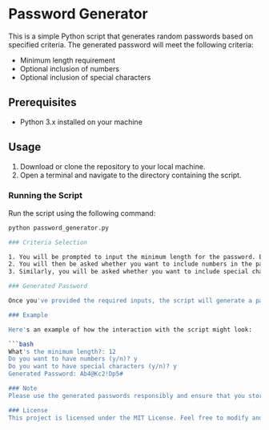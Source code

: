 # Password Generator

This is a simple Python script that generates random passwords based on specified criteria. The generated password will meet the following criteria:
- Minimum length requirement
- Optional inclusion of numbers
- Optional inclusion of special characters

## Prerequisites

- Python 3.x installed on your machine

## Usage

1. Download or clone the repository to your local machine.
2. Open a terminal and navigate to the directory containing the script.

### Running the Script

Run the script using the following command:

```bash
python password_generator.py

### Criteria Selection

1. You will be prompted to input the minimum length for the password. Enter a valid integer value.
2. You will then be asked whether you want to include numbers in the password. Type y for yes or n for no.
3. Similarly, you will be asked whether you want to include special characters in the password. Type y for yes or n for no.

### Generated Password

Once you've provided the required inputs, the script will generate a password that meets the specified criteria. The generated password will be displayed on the command line.

### Example

Here's an example of how the interaction with the script might look:

```bash
What's the minimum length?: 12
Do you want to have numbers (y/n)? y
Do you want to have special characters (y/n)? y
Generated Password: Ab4@Kc2!Dp5#

### Note
Please use the generated passwords responsibly and ensure that you store them securely.

### License
This project is licensed under the MIT License. Feel free to modify and use the code according to the terms of the license.
